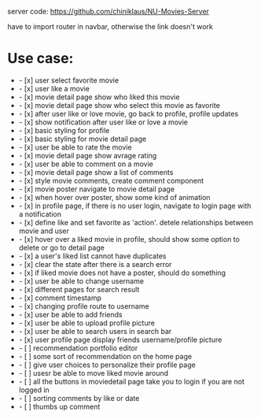 server code: https://github.com/chiniklaus/NU-Movies-Server

have to import router in navbar, otherwise the link doesn't work

# Use case:
<ul>
    <li> - [x] user select favorite movie</li>
    <li> - [x] user like a movie</li>
    <li> - [x] movie detail page show who liked this movie</li>
    <li> - [x] movie detail page show who select this movie as favorite</li>
    <li> - [x] after user like or love movie, go back to profile, profile updates</li>
    <li> - [x] show notification after user like or love a movie</li>
    <li> - [x] basic styling for profile</li>
    <li> - [x] basic styling for movie detail page</li>
    <li> - [x] user be able to rate the movie</li>
    <li> - [x] movie detail page show avrage rating</li>
    <li> - [x] user be able to comment on a movie</li>
    <li> - [x] movie detail page show a list of comments</li>
    <li> - [x] style movie comments, create comment component</li>
    <li> - [x] movie poster navigate to movie detail page</li>
    <li> - [x] when hover over poster, show some kind of animation</li>
    <li> - [x] in profile page, if there is no user login, navigate to login page with a notification</li>
    <li> - [x] define like and set favorite as 'action'. detele relationships between movie and user</li>
    <li> - [x] hover over a liked movie in profile, should show some option to delete or go to detail page</li>
    <li> - [x] a user's liked list cannot have duplicates</li>
    <li> - [x] clear the state after there is a search error</li>
    <li> - [x] if liked movie does not have a poster, should do something</li>
    <li> - [x] user be able to change username</li>
    <li> - [x] different pages for search result</li>
    <li> - [x] comment timestamp</li>
    <li> - [x] changing profile route to username</li>
    <li> - [x] user be able to add friends</li>
    <li> - [x] user be able to upload profile picture</li>
    <li> - [x] user be able to search users in search bar</li>
    <li> - [x] user profile page display friends username/profile picture</li>
    <li> - [ ] recommendation portfolio editor</li>
    <li> - [ ] some sort of recommendation on the home page</li>
    <li> - [ ] give user choices to personalize their profile page</li>
    <li> - [ ] usesr be able to move liked movie around</li>
    <li> - [ ] all the buttons in moviedetail page take you to login if you are not logged in</li>
    <li> - [ ] sorting comments by like or date</li>
    <li> - [ ] thumbs up comment</li>
</ul>
